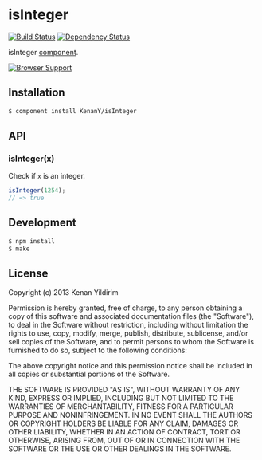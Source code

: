 # isInteger

[![Build Status](https://travis-ci.org/KenanY/isInteger.png)](https://travis-ci.org/KenanY/isInteger)
[![Dependency Status](https://gemnasium.com/KenanY/isInteger.png)](https://gemnasium.com/KenanY/isInteger)

isInteger [component](https://github.com/component).

[![Browser Support](https://ci.testling.com/KenanY/isInteger.png)](https://ci.testling.com/KenanY/isInteger)

## Installation

``` bash
$ component install KenanY/isInteger
```

## API

### isInteger(x)

Check if `x` is an integer.

``` javascript
isInteger(1254);
// => true
```

## Development

``` bash
$ npm install
$ make
```

## License

Copyright (c) 2013 Kenan Yildirim

Permission is hereby granted, free of charge, to any person obtaining a copy
of this software and associated documentation files (the "Software"), to deal
in the Software without restriction, including without limitation the rights
to use, copy, modify, merge, publish, distribute, sublicense, and/or sell
copies of the Software, and to permit persons to whom the Software is
furnished to do so, subject to the following conditions:

The above copyright notice and this permission notice shall be included in all
copies or substantial portions of the Software.

THE SOFTWARE IS PROVIDED "AS IS", WITHOUT WARRANTY OF ANY KIND,
EXPRESS OR IMPLIED, INCLUDING BUT NOT LIMITED TO THE WARRANTIES OF
MERCHANTABILITY, FITNESS FOR A PARTICULAR PURPOSE AND NONINFRINGEMENT.
IN NO EVENT SHALL THE AUTHORS OR COPYRIGHT HOLDERS BE LIABLE FOR ANY CLAIM,
DAMAGES OR OTHER LIABILITY, WHETHER IN AN ACTION OF CONTRACT, TORT OR
OTHERWISE, ARISING FROM, OUT OF OR IN CONNECTION WITH THE SOFTWARE OR THE USE
OR OTHER DEALINGS IN THE SOFTWARE.